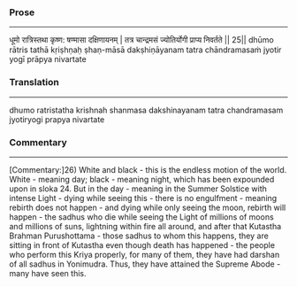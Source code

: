 ### Prose 
 --- 
धूमो रात्रिस्तथा कृष्ण: षण्मासा दक्षिणायनम् |
तत्र चान्द्रमसं ज्योतिर्योगी प्राप्य निवर्तते || 25||
dhūmo rātris tathā kṛiṣhṇaḥ ṣhaṇ-māsā dakṣhiṇāyanam
tatra chāndramasaṁ jyotir yogī prāpya nivartate

### Translation 
 --- 
dhumo ratristatha krishnah shanmasa dakshinayanam tatra chandramasam jyotiryogi prapya nivartate

### Commentary 
 --- 
[Commentary:]26) White and black - this is the endless motion of the world. White - meaning day; black - meaning night, which has been expounded upon in sloka 24. But in the day - meaning in the Summer Solstice with intense Light - dying while seeing this - there is no engulfment - meaning rebirth does not happen - and dying while only seeing the moon, rebirth will happen - the sadhus who die while seeing the Light of millions of moons and millions of suns, lightning within fire all around, and after that Kutastha Brahman Purushottama - those sadhus to whom this happens, they are sitting in front of Kutastha even though death has happened - the people who perform this Kriya properly, for many of them, they have had darshan of all sadhus in Yonimudra. Thus, they have attained the Supreme Abode - many have seen this.